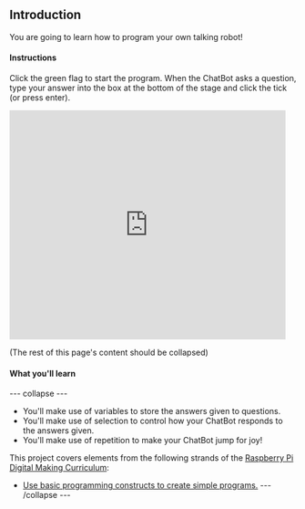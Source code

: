 ## Introduction

You are going to learn how to program your own talking robot!

#### Instructions

Click the green flag to start the program. When the ChatBot asks a question, type your answer into the box at the bottom of the stage and click the tick (or press enter).

<div class="scratch-preview">
  <iframe allowtransparency="true" width="485" height="402" src="https://scratch.mit.edu/projects/embed/26762091/?autostart=false" frameborder="0"></iframe>
</div>

(The rest of this page's content should be collapsed)

#### What you'll learn

--- collapse ---
+ You'll make use of variables to store the answers given to questions.
+ You'll make use of selection to control how your ChatBot responds to the answers given.
+ You'll make use of repetition to make your ChatBot jump for joy!

This project covers elements from the following strands of the [Raspberry Pi Digital Making Curriculum](http://rpf.io/curriculum):

+ [Use basic programming constructs to create simple programs.](https://www.raspberrypi.org/curriculum/programming/creator)
--- /collapse ---

